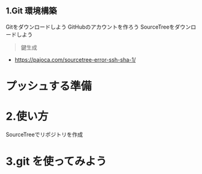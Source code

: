 ## 1.Git 環境構築

Gitをダウンロードしよう
GitHubのアカウントを作ろう
SourceTreeをダウンロードしよう

> 鍵生成 
- https://pajoca.com/sourcetree-error-ssh-sha-1/


# プッシュする準備

# 2.使い方
SourceTreeでリポジトリを作成

# 3.git を使ってみよう

